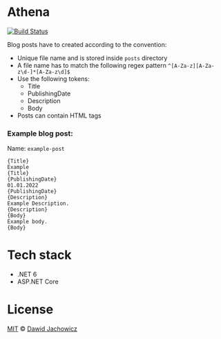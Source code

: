 # Athena

[![Build Status](https://dev.azure.com/djacho11/Athena/_apis/build/status/Build%20and%20Test?branchName=master)](https://dev.azure.com/djacho11/Athena/_build/latest?definitionId=5&branchName=master)

Blog posts have to created according to the convention:
- Unique file name and is stored inside `posts` directory
- A file name has to match the following regex pattern `^[A-Za-z][A-Za-z\d-]*[A-Za-z\d]$`
- Use the following tokens:
    - Title
    - PublishingDate
    - Description
    - Body
- Posts can contain HTML tags

### Example blog post:
Name: `example-post`
```
{Title}
Example
{Title}
{PublishingDate}
01.01.2022
{PublishingDate}
{Description}
Example Description.
{Description}
{Body}
Example body.
{Body}
```

# Tech stack
- .NET 6
- ASP.NET Core

# License
[MIT](LICENSE) © [Dawid Jachowicz](https://github.com/SirSpec)